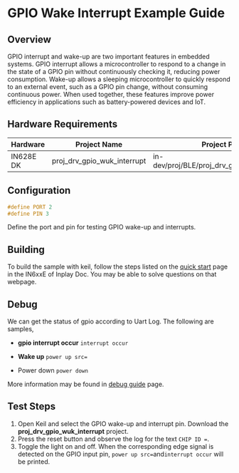 # GPIO Wake Interrupt Example Guide

## Overview

GPIO interrupt and wake-up are two important features in embedded systems. GPIO interrupt allows a microcontroller to respond to a change in the state of a GPIO pin without continuously checking it, reducing power consumption. Wake-up allows a sleeping microcontroller to quickly respond to an external event, such as a GPIO pin change, without consuming continuous power. When used together, these features improve power efficiency in applications such as battery-powered devices and IoT.



## Hardware Requirements

| Hardware  | Project Name                | Project Path                                |
| --------- | --------------------------- | ------------------------------------------- |
| IN628E DK | proj_drv_gpio_wuk_interrupt | in-dev/proj/BLE/proj_drv_gpio_wuk_interrupt |



## Configuration



```c
#define PORT 2
#define PIN 3
```

Define the port and pin for testing GPIO wake-up and interrupts.



## Building

To build the sample with keil, follow the steps listed on the [quick start](https://inplay-inc.github.io/docs/in6xxe/quick-start.html) page in the IN6xxE  of Inplay Doc. You may be able to solve questions on that webpage.



## Debug

We can get the status of gpio according to Uart Log. The following are samples,

- **gpio interrupt occur** `interrupt occur`

- **Wake up** `power up src=`

- Power down `power down`

More information may be found in  [debug guide](https://inplay-inc.github.io/docs/in6xxe/samples/Debug-Guide) page.

  

## Test Steps

1. Open Keil and select the GPIO wake-up and interrupt pin. Download the **proj_drv_gpio_wuk_interrupt** project.
2. Press the reset button and observe the log for the text `CHIP ID =`.
3. Toggle the light on and off. When the corresponding edge signal is detected on the GPIO input pin, `power up src=`and`interrupt occur` will be printed.

